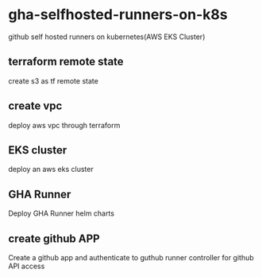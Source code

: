 # gha-selfhosted-runners-on-k8s
github self hosted runners on kubernetes(AWS EKS Cluster)

## terraform remote state
create s3 as tf remote state

## create vpc 
deploy aws vpc through terraform 

## EKS cluster 
deploy an aws eks cluster 

## GHA Runner 
Deploy GHA Runner helm charts 

## create github APP 
Create a github app and authenticate to guthub runner controller for github API access

